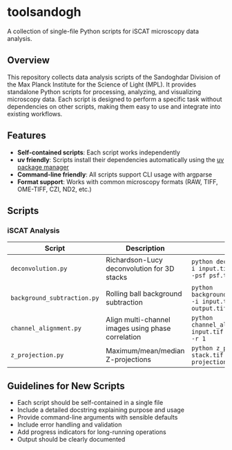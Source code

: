 # toolsandogh

A collection of single-file Python scripts for iSCAT microscopy data analysis.


## Overview

This repository collects data analysis scripts of the Sandoghdar Division of the Max Planck Institute for the Science of Light (MPL).  It provides standalone Python scripts for processing, analyzing, and visualizing microscopy data.  Each script is designed to perform a specific task without dependencies on other scripts, making them easy to use and integrate into existing workflows.

## Features

- **Self-contained scripts**: Each script works independently
- **uv friendly**: Scripts install their dependencies automatically using the [uv package manager](https://docs.astral.sh/uv/)
- **Command-line friendly**: All scripts support CLI usage with argparse
- **Format support**: Works with common microscopy formats (RAW, TIFF, OME-TIFF, CZI, ND2, etc.)

## Scripts

### iSCAT Analysis

| Script | Description | Usage |
|--------|-------------|-------|
| ```deconvolution.py``` | Richardson-Lucy deconvolution for 3D stacks | ```python deconvolution.py -i input.tif -o output.tif -psf psf.tif -n 10``` |
| ```background_subtraction.py``` | Rolling ball background subtraction | ```python background_subtraction.py -i input.tif -o output.tif -r 50``` |
| ```channel_alignment.py``` | Align multi-channel images using phase correlation | ```python channel_alignment.py -i input.tif -o aligned.tif -r 1``` |
| ```z_projection.py``` | Maximum/mean/median Z-projections | ```python z_projection.py -i stack.tif -o projection.tif -m max``` |

## Guidelines for New Scripts

- Each script should be self-contained in a single file
- Include a detailed docstring explaining purpose and usage
- Provide command-line arguments with sensible defaults
- Include error handling and validation
- Add progress indicators for long-running operations
- Output should be clearly documented
